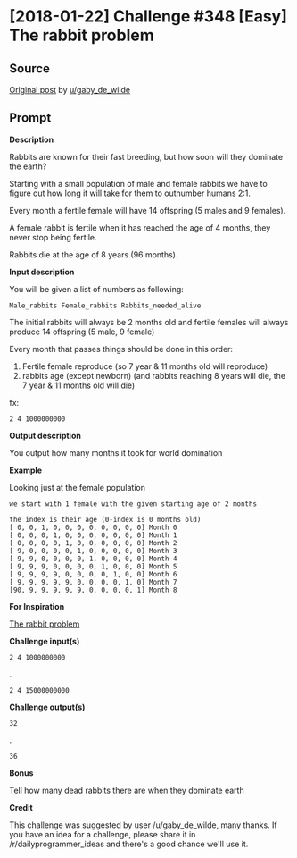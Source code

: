 # [2018-01-22] Challenge #348 [Easy] The rabbit problem

## Source

[Original post](https://old.reddit.com/r/dailyprogrammer/comments/7s888w/20180122_challenge_348_easy_the_rabbit_problem/) by [u/gaby_de_wilde](https://old.reddit.com/u/gaby_de_wilde)

## Prompt

**Description**

Rabbits are known for their fast breeding, but how soon will they dominate the earth?

Starting with a small population of male and female rabbits we have to figure out how long it will take for them to outnumber humans 2:1.

Every month a fertile female will have 14 offspring (5 males and 9 females).

A female rabbit is fertile when it has reached the age of 4 months, they never stop being fertile.

Rabbits die at the age of 8 years (96 months).

**Input description**

You will be given a list of numbers as following:

    Male_rabbits Female_rabbits Rabbits_needed_alive

The initial rabbits will always be 2 months old and fertile females will always produce 14 offspring (5 male, 9 female)

Every month that passes things should be done in this order:

1. Fertile female reproduce	(so 7 year & 11 months old will reproduce)
2. rabbits age (except newborn) (and rabbits reaching 8 years will die, the 7 year & 11 months old will die)

fx:

    2 4 1000000000

**Output description**

You output how many months it took for world domination

**Example**

Looking just at the female population

    we start with 1 female with the given starting age of 2 months

    the index is their age (0-index is 0 months old)
    [ 0, 0, 1, 0, 0, 0, 0, 0, 0, 0, 0] Month 0
    [ 0, 0, 0, 1, 0, 0, 0, 0, 0, 0, 0] Month 1
    [ 0, 0, 0, 0, 1, 0, 0, 0, 0, 0, 0] Month 2
    [ 9, 0, 0, 0, 0, 1, 0, 0, 0, 0, 0] Month 3
    [ 9, 9, 0, 0, 0, 0, 1, 0, 0, 0, 0] Month 4
    [ 9, 9, 9, 0, 0, 0, 0, 1, 0, 0, 0] Month 5
    [ 9, 9, 9, 9, 0, 0, 0, 0, 1, 0, 0] Month 6
    [ 9, 9, 9, 9, 9, 0, 0, 0, 0, 1, 0] Month 7
    [90, 9, 9, 9, 9, 9, 0, 0, 0, 0, 1] Month 8

**For Inspiration**

[The rabbit problem](http://go-here.nl/the-rabbit-problem.html)

**Challenge input(s)**

    2 4 1000000000

.

    2 4 15000000000

**Challenge output(s)**

    32

.

    36

**Bonus**

Tell how many dead rabbits there are when they dominate earth

**Credit**

This challenge was suggested by user /u/gaby_de_wilde, many thanks. If you have an idea for a challenge, please share it in /r/dailyprogrammer_ideas and there's a good chance we'll use it.
